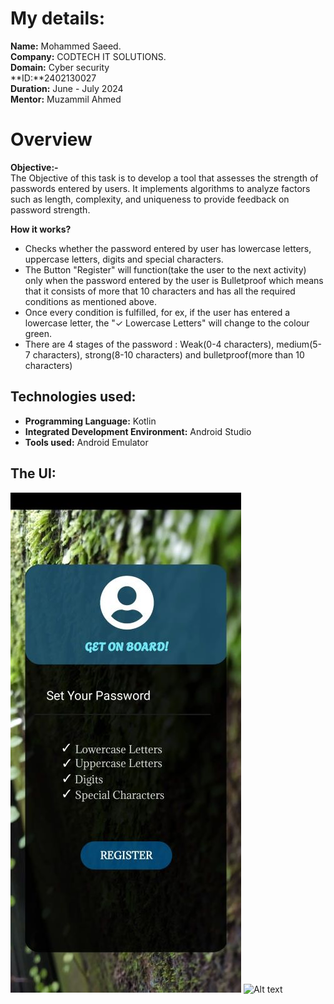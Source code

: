 # My details:
**Name:** Mohammed Saeed.<br>
**Company:** CODTECH IT SOLUTIONS.<br>
**Domain:** Cyber security <br>
**ID:**2402130027<br>
**Duration:** June - July 2024<br>
**Mentor:** Muzammil Ahmed<br>

# Overview

**Objective:-**<br>
The Objective of this task is to develop a tool that assesses the strength of passwords entered by users. It implements algorithms to analyze factors such as length, complexity, and uniqueness to provide feedback on password strength.

**How it works?**<br>
- Checks whether the password entered by user has lowercase letters, uppercase letters, digits and special characters. <br>
- The Button "Register" will function(take the user to the next activity) only when the password entered by the user is Bulletproof which means that it consists of more that 10 characters and has all the required conditions as mentioned above.<br>
- Once every condition is fulfilled, for ex, if the user has entered a lowercase letter, the "✓ Lowercase Letters" will change to the colour green. <br>
- There are 4 stages of the password : Weak(0-4 characters), medium(5-7 characters), strong(8-10 characters) and bulletproof(more than 10 characters)<br>
## Technologies used: <br>
- **Programming Language:** Kotlin <br>
- **Integrated Development Environment:** Android Studio<br>
- **Tools used:** Android Emulator<br>
## The UI:<br>
![Alt text](https://github.com/Saeed-ktln/CODTECH-Task-1/blob/main/The%20UI.jpg)
![Alt text](https://github.com/Saeed-ktln/CODTECH-Task-1/blob/main/Interaction%20with%20the%20UI.gif)<br>



